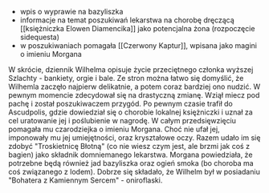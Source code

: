 * wpis o wyprawie na bazyliszka
* informacje na temat poszukiwań lekarstwa na chorobę dręczącą [[księżniczka Elowen Diamencika]] jako potencjalna żona (rozpoczęcie sidequesta)
* w poszukiwaniach pomagała [[Czerwony Kaptur]], wpisana jako magini o imieniu Morgana

W skrócie, dziennik Wilhelma opisuje życie przeciętnego członka wyższej Szlachty - bankiety, orgie i bale. Ze stron można łatwo się domyślić, że Wilhemla zaczęło najpierw delikatnie, a potem coraz bardziej ono nudzić. W pewnym momencie zdecydował się na drastyczną zmianę. Wziął miecz pod pachę i został poszukiwaczem przygód. Po pewnym czasie trafił do Ascudpolis, gdzie dowiedział się o chorobie lokalnej księżniczki i uznał za cel uratowanie jej i poślubienie w nagrodę. W całym przedsięwzięciu pomagała mu czarodziejka o imieniu Morgana. Choć nie ufał jej, imponowały mu jej umiejętności, oraz kryształowe oczy. Razem udało im się zdobyć "Troskietnicę Błotną" (co nie wiesz czym jest, ale brzmi jak coś z bagien) jako składnik domniemanego lekarstwa. Morgana powiedziała, że potrzebne będą również jad bazyliszka oraz ogień smoka (bo choroba ma coś związanego z lodem). Dobrze się składało, że Wilhelm był w posiadaniu "Bohatera z Kamiennym Sercem" - oniroflaski.
